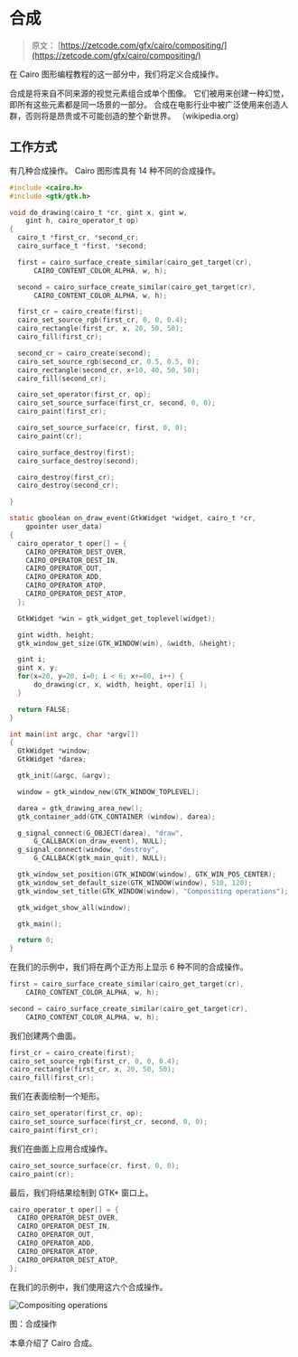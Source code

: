 # 合成

> 原文： [https://zetcode.com/gfx/cairo/compositing/](https://zetcode.com/gfx/cairo/compositing/)

在 Cairo 图形编程教程的这一部分中，我们将定义合成操作。

合成是将来自不同来源的视觉元素组合成单个图像。 它们被用来创建一种幻觉，即所有这些元素都是同一场景的一部分。 合成在电影行业中被广泛使用来创造人群，否则将是昂贵或不可能创造的整个新世界。 （wikipedia.org）

## 工作方式

有几种合成操作。 Cairo 图形库具有 14 种不同的合成操作。

```c
#include <cairo.h>
#include <gtk/gtk.h>

void do_drawing(cairo_t *cr, gint x, gint w,
    gint h, cairo_operator_t op)
{
  cairo_t *first_cr, *second_cr;
  cairo_surface_t *first, *second;

  first = cairo_surface_create_similar(cairo_get_target(cr),
      CAIRO_CONTENT_COLOR_ALPHA, w, h);

  second = cairo_surface_create_similar(cairo_get_target(cr),
      CAIRO_CONTENT_COLOR_ALPHA, w, h);

  first_cr = cairo_create(first);
  cairo_set_source_rgb(first_cr, 0, 0, 0.4);
  cairo_rectangle(first_cr, x, 20, 50, 50);
  cairo_fill(first_cr);

  second_cr = cairo_create(second);
  cairo_set_source_rgb(second_cr, 0.5, 0.5, 0);
  cairo_rectangle(second_cr, x+10, 40, 50, 50);
  cairo_fill(second_cr);

  cairo_set_operator(first_cr, op);
  cairo_set_source_surface(first_cr, second, 0, 0);
  cairo_paint(first_cr);

  cairo_set_source_surface(cr, first, 0, 0);
  cairo_paint(cr);

  cairo_surface_destroy(first);
  cairo_surface_destroy(second);

  cairo_destroy(first_cr);
  cairo_destroy(second_cr);

}

static gboolean on_draw_event(GtkWidget *widget, cairo_t *cr, 
    gpointer user_data)
{      
  cairo_operator_t oper[] = {
    CAIRO_OPERATOR_DEST_OVER, 
    CAIRO_OPERATOR_DEST_IN, 
    CAIRO_OPERATOR_OUT,
    CAIRO_OPERATOR_ADD, 
    CAIRO_OPERATOR_ATOP,
    CAIRO_OPERATOR_DEST_ATOP,
  };

  GtkWidget *win = gtk_widget_get_toplevel(widget);

  gint width, height;
  gtk_window_get_size(GTK_WINDOW(win), &width, &height);

  gint i;
  gint x, y;
  for(x=20, y=20, i=0; i < 6; x+=80, i++) {
      do_drawing(cr, x, width, height, oper[i] );
  }

  return FALSE;
}

int main(int argc, char *argv[])
{
  GtkWidget *window;
  GtkWidget *darea;  

  gtk_init(&argc, &argv);

  window = gtk_window_new(GTK_WINDOW_TOPLEVEL);

  darea = gtk_drawing_area_new();
  gtk_container_add(GTK_CONTAINER (window), darea);

  g_signal_connect(G_OBJECT(darea), "draw", 
      G_CALLBACK(on_draw_event), NULL);  
  g_signal_connect(window, "destroy",
      G_CALLBACK(gtk_main_quit), NULL);

  gtk_window_set_position(GTK_WINDOW(window), GTK_WIN_POS_CENTER);
  gtk_window_set_default_size(GTK_WINDOW(window), 510, 120);
  gtk_window_set_title(GTK_WINDOW(window), "Compositing operations");

  gtk_widget_show_all(window);

  gtk_main();

  return 0;
}

```

在我们的示例中，我们将在两个正方形上显示 6 种不同的合成操作。

```c
first = cairo_surface_create_similar(cairo_get_target(cr),
    CAIRO_CONTENT_COLOR_ALPHA, w, h);

second = cairo_surface_create_similar(cairo_get_target(cr),
    CAIRO_CONTENT_COLOR_ALPHA, w, h);

```

我们创建两个曲面。

```c
first_cr = cairo_create(first);
cairo_set_source_rgb(first_cr, 0, 0, 0.4);
cairo_rectangle(first_cr, x, 20, 50, 50);
cairo_fill(first_cr);

```

我们在表面绘制一个矩形。

```c
cairo_set_operator(first_cr, op);
cairo_set_source_surface(first_cr, second, 0, 0);
cairo_paint(first_cr);

```

我们在曲面上应用合成操作。

```c
cairo_set_source_surface(cr, first, 0, 0);
cairo_paint(cr);

```

最后，我们将结果绘制到 GTK+ 窗口上。

```c
cairo_operator_t oper[] = {
  CAIRO_OPERATOR_DEST_OVER, 
  CAIRO_OPERATOR_DEST_IN, 
  CAIRO_OPERATOR_OUT,
  CAIRO_OPERATOR_ADD, 
  CAIRO_OPERATOR_ATOP,
  CAIRO_OPERATOR_DEST_ATOP,
};

```

在我们的示例中，我们使用这六个合成操作。

![Compositing operations](img/9af144b01e6fe4dff801619d7b19a31e.jpg)

图：合成操作

本章介绍了 Cairo 合成。